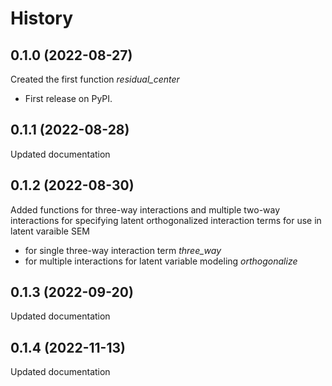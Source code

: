 

History
=======

0.1.0 (2022-08-27)
------------------
Created the first function *residual_center*


* First release on PyPI.

0.1.1 (2022-08-28)
------------------
Updated documentation 

0.1.2 (2022-08-30)
------------------
Added functions for three-way interactions and multiple two-way interactions for specifying latent orthogonalized interaction terms for use in latent varaible SEM

* for single three-way interaction term *three_way*
* for multiple interactions for latent variable modeling *orthogonalize*

0.1.3 (2022-09-20)
------------------
Updated documentation

0.1.4 (2022-11-13)
------------------
Updated documentation 

